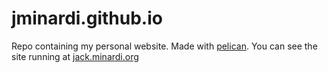 jminardi.github.io
==================

Repo containing my personal website. Made with [pelican](http://docs.getpelican.com/).
You can see the site running at [jack.minardi.org](http://jack.minardi.org)
